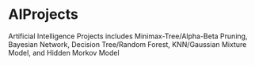 # AIProjects
Artificial Intelligence Projects includes Minimax-Tree/Alpha-Beta Pruning, Bayesian Network, Decision Tree/Random Forest, KNN/Gaussian Mixture Model, and Hidden Morkov Model
